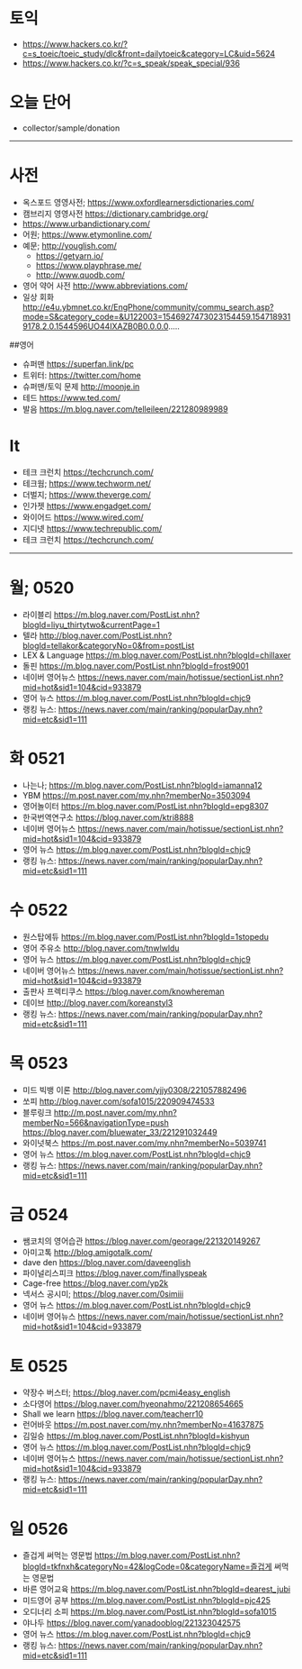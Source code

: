 # 토익
* https://www.hackers.co.kr/?c=s_toeic/toeic_study/dlc&front=dailytoeic&category=LC&uid=5624
* https://www.hackers.co.kr/?c=s_speak/speak_special/936

# 오늘 단어
* collector/sample/donation
------------------------

# 사전
* 옥스포드 영영사전; https://www.oxfordlearnersdictionaries.com/
* 캠브리지 영영사전 https://dictionary.cambridge.org/
* https://www.urbandictionary.com/
* 어원; https://www.etymonline.com/
* 예문; http://youglish.com/
	* https://getyarn.io/
	* https://www.playphrase.me/
	* http://www.quodb.com/
* 영어 약어 사전 http://www.abbreviations.com/
* 일상 회화 http://e4u.ybmnet.co.kr/EngPhone/community/commu_search.asp?mode=S&category_code=&U122003=1546927473023154459.1547189319178.2.0.1544596UO44IXAZB0B0.0.0.0.....


##영어
* 슈퍼맨 https://superfan.link/pc
* 트위터: https://twitter.com/home
* 슈퍼맨/토익 문제 http://moonje.in
* 테드 https://www.ted.com/
* 발음 https://m.blog.naver.com/telleileen/221280989989

# It
* 테크 크런치 https://techcrunch.com/
* 테크웜; https://www.techworm.net/
* 더벌지; https://www.theverge.com/
* 인가젯 https://www.engadget.com/
* 와이어드 https://www.wired.com/
* 지디넷 https://www.techrepublic.com/
* 테크 크런치 https://techcrunch.com/

-------------


# 월; 0520
* 라이블리 https://m.blog.naver.com/PostList.nhn?blogId=liyu_thirtytwo&currentPage=1
*  텔라 http://blog.naver.com/PostList.nhn?blogId=tellakor&categoryNo=0&from=postList
* LEX & Language https://m.blog.naver.com/PostList.nhn?blogId=chillaxer
* 돌핀 https://m.blog.naver.com/PostList.nhn?blogId=frost9001
* 네이버 영어뉴스 https://news.naver.com/main/hotissue/sectionList.nhn?mid=hot&sid1=104&cid=933879
* 영어 뉴스 https://m.blog.naver.com/PostList.nhn?blogId=chjc9
* 랭킹 뉴스: https://news.naver.com/main/ranking/popularDay.nhn?mid=etc&sid1=111


# 화 0521
* 나는나; https://m.blog.naver.com/PostList.nhn?blogId=iamanna12
* YBM https://m.post.naver.com/my.nhn?memberNo=3503094
* 영어놀이터 https://m.blog.naver.com/PostList.nhn?blogId=epg8307
* 한국번역연구소 https://blog.naver.com/ktri8888
* 네이버 영어뉴스 https://news.naver.com/main/hotissue/sectionList.nhn?mid=hot&sid1=104&cid=933879
* 영어 뉴스 https://m.blog.naver.com/PostList.nhn?blogId=chjc9
* 랭킹 뉴스: https://news.naver.com/main/ranking/popularDay.nhn?mid=etc&sid1=111


# 수 0522
* 원스탑에듀 https://m.blog.naver.com/PostList.nhn?blogId=1stopedu
* 영어 주유소 http://blog.naver.com/tnwlwldu
* 영어 뉴스 https://m.blog.naver.com/PostList.nhn?blogId=chjc9
* 네이버 영어뉴스 https://news.naver.com/main/hotissue/sectionList.nhn?mid=hot&sid1=104&cid=933879
*  출판사 프렉티쿠스  https://blog.naver.com/knowhereman
*  데이브 http://blog.naver.com/koreanstyl3
* 랭킹 뉴스: https://news.naver.com/main/ranking/popularDay.nhn?mid=etc&sid1=111


# 목 0523
*  미드 빅뱅 이론 http://blog.naver.com/yjjy0308/221057882496
*  쏘피 http://blog.naver.com/sofa1015/220909474533
* 블루링크 http://m.post.naver.com/my.nhn?memberNo=566&navigationType=push
  https://blog.naver.com/bluewater_33/221291032449
* 와이넛북스 https://m.post.naver.com/my.nhn?memberNo=5039741
* 영어 뉴스 https://m.blog.naver.com/PostList.nhn?blogId=chjc9
* 랭킹 뉴스: https://news.naver.com/main/ranking/popularDay.nhn?mid=etc&sid1=111

# 금 0524
*  쌤코치의 영어습관 https://blog.naver.com/georage/221320149267
*  아미고톡 http://blog.amigotalk.com/
* dave den https://blog.naver.com/daveenglish 
* 파이널리스피크 https://blog.naver.com/finallyspeak
* Cage-free https://blog.naver.com/yp2k
* 넥서스 공시미; https://blog.naver.com/0simiii
* 영어 뉴스 https://m.blog.naver.com/PostList.nhn?blogId=chjc9
* 네이버 영어뉴스 https://news.naver.com/main/hotissue/sectionList.nhn?mid=hot&sid1=104&cid=933879


# 토 0525
* 약장수 버스터; https://blog.naver.com/pcmi4easy_english
* 소다영어 https://blog.naver.com/hyeonahmo/221208654665
* Shall we learn https://blog.naver.com/teacherr10
* 런어바웃 https://m.post.naver.com/my.nhn?memberNo=41637875
* 김일승 https://m.blog.naver.com/PostList.nhn?blogId=kishyun
* 영어 뉴스 https://m.blog.naver.com/PostList.nhn?blogId=chjc9
* 네이버 영어뉴스 https://news.naver.com/main/hotissue/sectionList.nhn?mid=hot&sid1=104&cid=933879
* 랭킹 뉴스: https://news.naver.com/main/ranking/popularDay.nhn?mid=etc&sid1=111



# 일 0526
* 즐겁게 써먹는 영문법 https://m.blog.naver.com/PostList.nhn?blogId=tkfnxh&categoryNo=42&logCode=0&categoryName=즐겁게 써먹는 영문법
* 바른 영어교육 https://m.blog.naver.com/PostList.nhn?blogId=dearest_jubi
* 미드영어 공부 https://m.blog.naver.com/PostList.nhn?blogId=pjc425
* 오디너리 소피 https://m.blog.naver.com/PostList.nhn?blogId=sofa1015
* 야나두 https://blog.naver.com/yanadooblog/221323042575
* 영어 뉴스 https://m.blog.naver.com/PostList.nhn?blogId=chjc9
* 랭킹 뉴스: https://news.naver.com/main/ranking/popularDay.nhn?mid=etc&sid1=111
